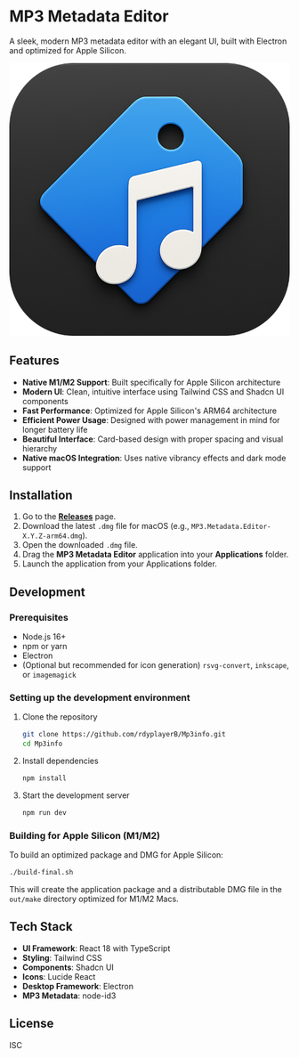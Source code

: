 # MP3 Metadata Editor

A sleek, modern MP3 metadata editor with an elegant UI, built with Electron and optimized for Apple Silicon.

![MP3 Metadata Editor](assets/icon.png)

## Features

- **Native M1/M2 Support**: Built specifically for Apple Silicon architecture
- **Modern UI**: Clean, intuitive interface using Tailwind CSS and Shadcn UI components
- **Fast Performance**: Optimized for Apple Silicon's ARM64 architecture
- **Efficient Power Usage**: Designed with power management in mind for longer battery life
- **Beautiful Interface**: Card-based design with proper spacing and visual hierarchy
- **Native macOS Integration**: Uses native vibrancy effects and dark mode support

## Installation

1.  Go to the [**Releases**](https://github.com/rdyplayerB/Mp3info/releases) page.
2.  Download the latest `.dmg` file for macOS (e.g., `MP3.Metadata.Editor-X.Y.Z-arm64.dmg`).
3.  Open the downloaded `.dmg` file.
4.  Drag the **MP3 Metadata Editor** application into your **Applications** folder.
5.  Launch the application from your Applications folder.

## Development

### Prerequisites

- Node.js 16+
- npm or yarn
- Electron
- (Optional but recommended for icon generation) `rsvg-convert`, `inkscape`, or `imagemagick`

### Setting up the development environment

1. Clone the repository
   ```bash
   git clone https://github.com/rdyplayerB/Mp3info.git
   cd Mp3info
   ```

2. Install dependencies
   ```bash
   npm install
   ```

3. Start the development server
   ```bash
   npm run dev
   ```

### Building for Apple Silicon (M1/M2)

To build an optimized package and DMG for Apple Silicon:

```bash
./build-final.sh
```

This will create the application package and a distributable DMG file in the `out/make` directory optimized for M1/M2 Macs.

## Tech Stack

- **UI Framework**: React 18 with TypeScript
- **Styling**: Tailwind CSS
- **Components**: Shadcn UI
- **Icons**: Lucide React
- **Desktop Framework**: Electron
- **MP3 Metadata**: node-id3

## License

ISC 
